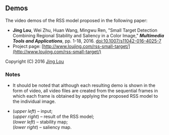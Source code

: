 ## Demos

The video demos of the RSS model proposed in the following paper:

 - **Jing Lou**, Wei Zhu, Huan Wang, Mingwu Ren, "Small Target Detection Combining Regional Stability and Saliency in a Color Image," ***Multimedia Tools and Applications***, pp. 1-18, 2016. [doi:10.1007/s11042-016-4025-7](http://link.springer.com/article/10.1007/s11042-016-4025-7)
 - Project page: [http://www.loujing.com/rss-small-target/](http://www.loujing.com/rss-small-target/)

Copyright (C) 2016 [Jing Lou](http://www.loujing.com)


### Notes

 - It should be noted that although each resulting demo is shown in the form of video, all video files are created from the sequential frames in which each frame is obtained by applying the proposed RSS model to the individual image.

 - (*upper left*) – input;<br/>(*upper right*) – result of the RSS model;<br/>(*lower left*) – stability map;<br/>(*lower right*) – saliency map.
